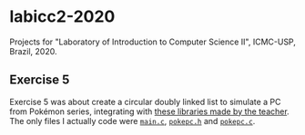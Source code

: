 # labicc2-2020
Projects for "Laboratory of Introduction to Computer Science II", ICMC-USP, Brazil, 2020.

## Exercise 5
Exercise 5 was about create a circular doubly linked list to simulate a PC from Pokémon series, integrating with [these libraries made by the teacher](https://github.com/LeonardoTPereira/PokeCClone). The only files I actually code were [`main.c`](../ex5/main.c), [`pokepc.h`](../ex5/pokepc.h) and [`pokepc.c`](../ex5/pokepc.c).